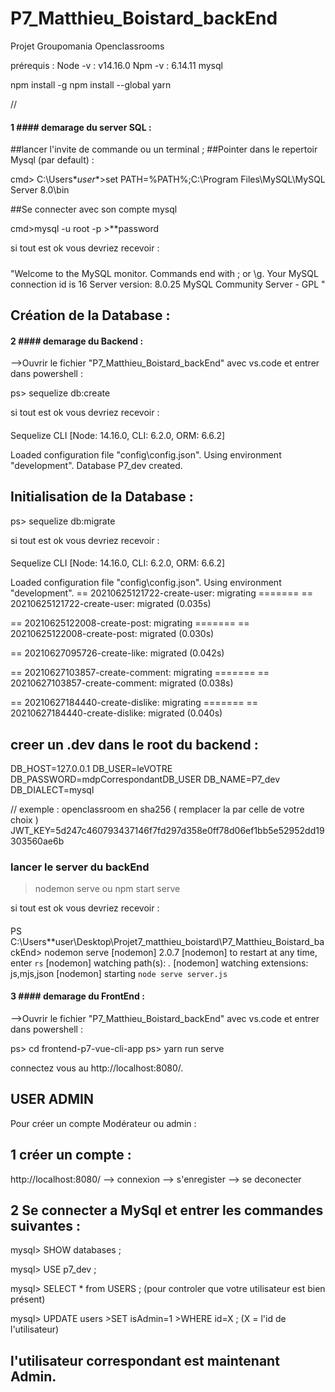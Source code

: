 # P7_Matthieu_Boistard_backEnd
Projet Groupomania Openclassrooms

prérequis :
Node -v : v14.16.0
Npm -v : 6.14.11
mysql 

npm install -g
npm install --global yarn

// 
#### 1 #### demarage du server SQL :

##lancer l'invite de commande ou un terminal ;
##Pointer dans le repertoir Mysql (par default) : 

cmd> C:\Users\**user**>set PATH=%PATH%;C:\Program Files\MySQL\MySQL Server 8.0\bin

##Se connecter avec son compte mysql

cmd>mysql -u root -p
		>**password

si tout est ok vous devriez recevoir :
#####
"Welcome to the MySQL monitor.  Commands end with ; or \g.
Your MySQL connection id is 16
Server version: 8.0.25 MySQL Community Server - GPL " 
####

## Création de la Database :

#### 2 #### demarage du Backend :
-->Ouvrir le fichier "P7_Matthieu_Boistard_backEnd" avec vs.code et entrer dans powershell : 

ps> sequelize db:create

si tout est ok vous devriez recevoir : 
####
Sequelize CLI [Node: 14.16.0, CLI: 6.2.0, ORM: 6.6.2]

Loaded configuration file "config\config.json".
Using environment "development".
Database P7_dev created.
####


## Initialisation de la Database :
ps> sequelize db:migrate

si tout est ok vous devriez recevoir : 
####
Sequelize CLI [Node: 14.16.0, CLI: 6.2.0, ORM: 6.6.2]

Loaded configuration file "config\config.json".
Using environment "development".
== 20210625121722-create-user: migrating =======
== 20210625121722-create-user: migrated (0.035s)

== 20210625122008-create-post: migrating =======
== 20210625122008-create-post: migrated (0.030s)

== 20210627095726-create-like: migrated (0.042s)

== 20210627103857-create-comment: migrating =======
== 20210627103857-create-comment: migrated (0.038s)

== 20210627184440-create-dislike: migrating =======
== 20210627184440-create-dislike: migrated (0.040s)
###

## creer un .dev dans le root du backend : 

DB_HOST=127.0.0.1
DB_USER=leVOTRE
DB_PASSWORD=mdpCorrespondantDB_USER
DB_NAME=P7_dev 
DB_DIALECT=mysql

// exemple : openclassroom en sha256 ( remplacer la par celle de votre choix ) 
JWT_KEY=5d247c460793437146f7fd297d358e0ff78d06ef1bb5e52952dd19303560ae6b




### lancer le server du backEnd

>nodemon serve
ou
>npm start serve


si tout est ok vous devriez recevoir : 
####
PS C:\Users\**user\Desktop\Projet7_matthieu_boistard\P7_Matthieu_Boistard_backEnd> nodemon serve
[nodemon] 2.0.7
[nodemon] to restart at any time, enter `rs`
[nodemon] watching path(s): *.*
[nodemon] watching extensions: js,mjs,json
[nodemon] starting `node serve server.js`
####



#### 3 #### demarage du FrontEnd :

-->Ouvrir le fichier "P7_Matthieu_Boistard_backEnd" avec vs.code et entrer dans powershell :

ps> cd frontend-p7-vue-cli-app
ps> yarn run serve

connectez vous au http://localhost:8080/.


## USER ADMIN
Pour créer un compte Modérateur ou admin :

## 1 créer un compte :

http://localhost:8080/
--> connexion --> s'enregister --> se deconecter

## 2 Se connecter a MySql et entrer les commandes suivantes :

mysql>	SHOW databases ;

mysql>	USE p7_dev ;

mysql>	SELECT * from USERS ;
(pour controler que votre utilisateur est bien présent)

mysql> UPDATE users
	>SET isAdmin=1
	>WHERE id=X ; (X = l'id de l'utilisateur)

## l'utilisateur correspondant est maintenant Admin.
